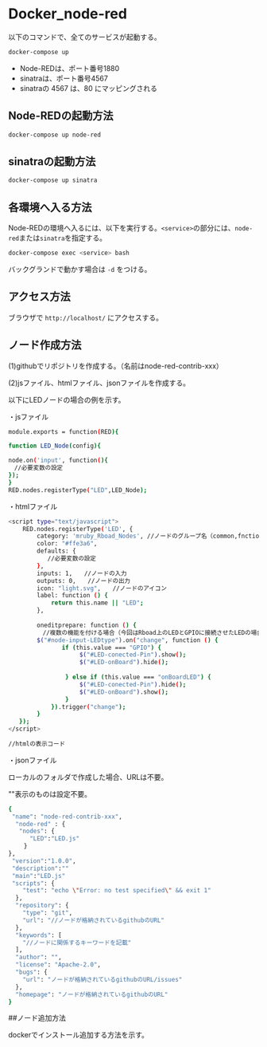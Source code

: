 # Docker_node-red

以下のコマンドで、全てのサービスが起動する。

```sh
docker-compose up
```

- Node-REDは、ポート番号1880
- sinatraは、ポート番号4567
- sinatraの 4567 は、80 にマッピングされる

## Node-REDの起動方法

```sh
docker-compose up node-red
```

## sinatraの起動方法

```sh
docker-compose up sinatra
```

## 各環境へ入る方法

Node-REDの環境へ入るには、以下を実行する。`<service>`の部分には、`node-red`または`sinatra`を指定する。

```sh
docker-compose exec <service> bash
```

バックグランドで動かす場合は `-d` をつける。

## アクセス方法

ブラウザで `http://localhost/` にアクセスする。

## ノード作成方法

(1)githubでリポジトリを作成する。（名前はnode-red-contrib-xxx）

(2)jsファイル、htmlファイル、jsonファイルを作成する。

以下にLEDノードの場合の例を示す。

・jsファイル
```sh
module.exports = function(RED){

function LED_Node(config){

node.on('input', function(){
　//必要変数の設定
});
}
RED.nodes.registerType("LED",LED_Node);
```

・htmlファイル
```sh
<script type="text/javascript">
    RED.nodes.registerType('LED', {　　
        category: 'mruby_Rboad_Nodes', //ノードのグループ名（common,fnction,network,parsers,sequence,storage,オリジナル）
        color: "#ffe3a6",
        defaults: {
           //必要変数の設定
        },
        inputs: 1,　　//ノードの入力
        outputs: 0,　　//ノードの出力
        icon: "light.svg",　　//ノードのアイコン
        label: function () {
            return this.name || "LED";　　
        },
        
        oneditprepare: function () {
        　//複数の機能を付ける場合（今回はRboad上のLEDとGPIOに接続させたLEDの場合）
        $("#node-input-LEDtype").on("change", function () {
               if (this.value === "GPIO") {
                    $("#LED-conected-Pin").show();
                    $("#LED-onBoard").hide();
        
                } else if (this.value === "onBoardLED") {
                    $("#LED-conected-Pin").hide();
                    $("#LED-onBoard").show();
                }
            }).trigger("change");
        }
   });
</script>
       
//htmlの表示コード
```

・jsonファイル

ローカルのフォルダで作成した場合、URLは不要。

""表示のものは設定不要。
```sh
{
 "name": "node-red-contrib-xxx",
  "node-red" : {
   "nodes": {
      "LED":"LED.js"
 　　}
},
 "version":"1.0.0",
 "description":""
 "main":"LED.js"
 "scripts": {
    "test": "echo \"Error: no test specified\" && exit 1"
  },
  "repository": {
    "type": "git",
    "url": "//ノードが格納されているgithubのURL"
  },
  "keywords": [
    "//ノードに関係するキーワードを記載"
  ],
  "author": "",
  "license": "Apache-2.0",
  "bugs": {
    "url": "ノードが格納されているgithubのURL/issues"
  },
  "homepage": "ノードが格納されているgithubのURL"
}
```
##ノード追加方法

dockerでインストール追加する方法を示す。
